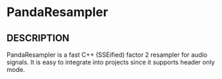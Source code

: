 # PandaResampler

## DESCRIPTION

PandaResampler is a fast C++ (SSEified) factor 2 resampler for audio signals.
It is easy to integrate into projects since it supports header only mode.
